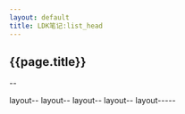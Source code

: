 ```yaml
---
layout: default
title: LDK笔记:list_head
---
```


{{page.title}}
-------------
--

layout--
layout--
layout--
layout--
layout-----
